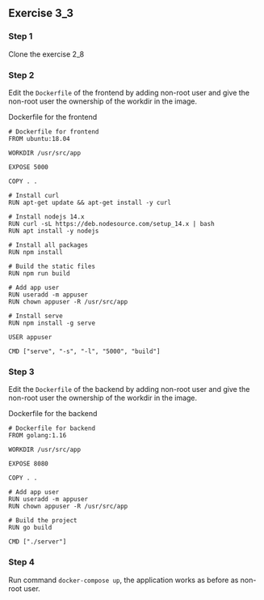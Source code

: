 ## Exercise 3_3

### Step 1
Clone the exercise 2_8

### Step 2
Edit the `Dockerfile` of the frontend by adding non-root user and give the non-root user the ownership of the workdir in the image.

Dockerfile for the frontend
```
# Dockerfile for frontend
FROM ubuntu:18.04

WORKDIR /usr/src/app

EXPOSE 5000

COPY . .

# Install curl
RUN apt-get update && apt-get install -y curl

# Install nodejs 14.x
RUN curl -sL https://deb.nodesource.com/setup_14.x | bash
RUN apt install -y nodejs

# Install all packages
RUN npm install

# Build the static files
RUN npm run build

# Add app user
RUN useradd -m appuser
RUN chown appuser -R /usr/src/app

# Install serve
RUN npm install -g serve

USER appuser

CMD ["serve", "-s", "-l", "5000", "build"]
```

### Step 3
Edit the `Dockerfile` of the backend by adding non-root user and give the non-root user the ownership of the workdir in the image.

Dockerfile for the backend

```
# Dockerfile for backend
FROM golang:1.16

WORKDIR /usr/src/app

EXPOSE 8080

COPY . .

# Add app user
RUN useradd -m appuser
RUN chown appuser -R /usr/src/app

# Build the project
RUN go build

CMD ["./server"]
```

### Step 4
Run command `docker-compose up`, the application works as before as non-root user.
